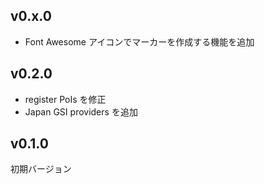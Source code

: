 ## v0.x.0

- Font Awesome アイコンでマーカーを作成する機能を追加

## v0.2.0

- register PoIs を修正
- Japan GSI providers を追加

## v0.1.0

初期バージョン
